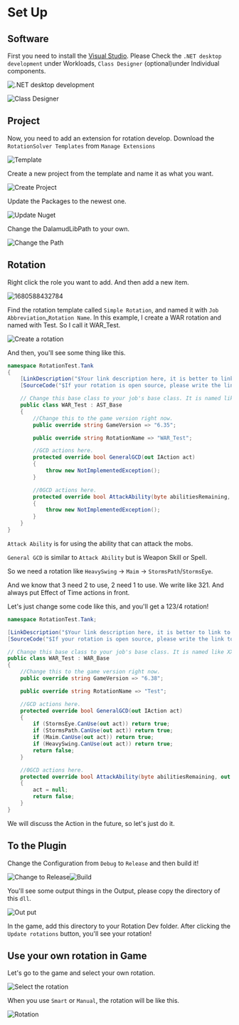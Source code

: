 # Set Up

## Software

First you need to install the [Visual Studio](https://visualstudio.microsoft.com/). Please Check the `.NET desktop development`  under Workloads, `Class Designer` (optional)under Individual components.

![.NET desktop development](assets/image-20230122152037534.png)

![Class Designer](assets/image-20230122152134510.png)

## Project

Now, you need to add an extension for rotation develop. Download the `RotationSolver Templates` from `Manage Extensions`

![Template](assets/1680587392644.png)

Create a new project from the template and name it as what you want.

![Create Project](assets/1680587583305.png)

Update the Packages to the newest one.

![Update Nuget](assets/1680587915851.png)

Change the DalamudLibPath to your own.

![Change the Path](assets/1680588115090.png)

## Rotation

Right click the role you want to add. And then add a new item.

![1680588432784](assets/1680588432784.png)

Find the rotation template called `Simple Rotation`, and named it with `Job Abbreviation`\_`Rotation Name`. In this example, I create a WAR rotation and named with Test. So I call it WAR_Test.

![Create a rotation](assets/1680588677659.png)

And then, you'll see some thing like this.

``` c#
namespace RotationTest.Tank
{
    [LinkDescription("$Your link description here, it is better to link to a png! this attribute can be multiple! $")]
    [SourceCode("$If your rotation is open source, please write the link to this attribute! $")]

    // Change this base class to your job's base class. It is named like XXX_Base.
    public class WAR_Test : AST_Base
    {
        //Change this to the game version right now.
        public override string GameVersion => "6.35";

        public override string RotationName => "WAR_Test";

        //GCD actions here.
        protected override bool GeneralGCD(out IAction act)
        {
            throw new NotImplementedException();
        }

        //0GCD actions here.
        protected override bool AttackAbility(byte abilitiesRemaining, out IAction act)
        {
            throw new NotImplementedException();
        }
    }
}
```



`Attack Ability` is for using the ability that can attack the mobs.

`General GCD` is similar to `Attack Ability` but is Weapon Skill or Spell.

So we need a rotation like `HeavySwing` -> `Maim` -> `StormsPath`/`StormsEye`.

And we know that 3 need 2 to use, 2 need 1 to use. We write like 321. And always put Effect of Time actions in front.

Let's just change some code like this, and you'll get a 123/4 rotation!

``` c#
namespace RotationTest.Tank;

[LinkDescription("$Your link description here, it is better to link to a png! this attribute can be multiple! $")]
[SourceCode("$If your rotation is open source, please write the link to this attribute! $")]

// Change this base class to your job's base class. It is named like XXX_Base.
public class WAR_Test : WAR_Base
{
    //Change this to the game version right now.
    public override string GameVersion => "6.38";

    public override string RotationName => "Test";

    //GCD actions here.
    protected override bool GeneralGCD(out IAction act)
    {
        if (StormsEye.CanUse(out act)) return true;
        if (StormsPath.CanUse(out act)) return true;
        if (Maim.CanUse(out act)) return true;
        if (HeavySwing.CanUse(out act)) return true;
        return false;
    }

    //0GCD actions here.
    protected override bool AttackAbility(byte abilitiesRemaining, out IAction act)
    {
        act = null;
        return false;
    }
}
```

We will discuss the Action in the future, so let's just do it.

## To the Plugin

Change the Configuration from `Debug` to `Release` and then build it!

![Change to Release](assets/image-20230404141821517.png)![Build](assets/image-20230404141847740.png)

You'll see some output things in the Output, please copy the directory of this `dll`.

![Out put](assets/1680589498456.png)

In the game, add this directory to your Rotation Dev folder. After clicking the `Update rotations` button, you'll see your rotation!

## Use your own rotation in Game

Let's go to the game and select your own rotation.

![Select the rotation](assets/image-20230122160528594.png)

When you use `Smart` or `Manual`, the rotation will be like this.

![Rotation](assets/image-20230122160351732.png)

